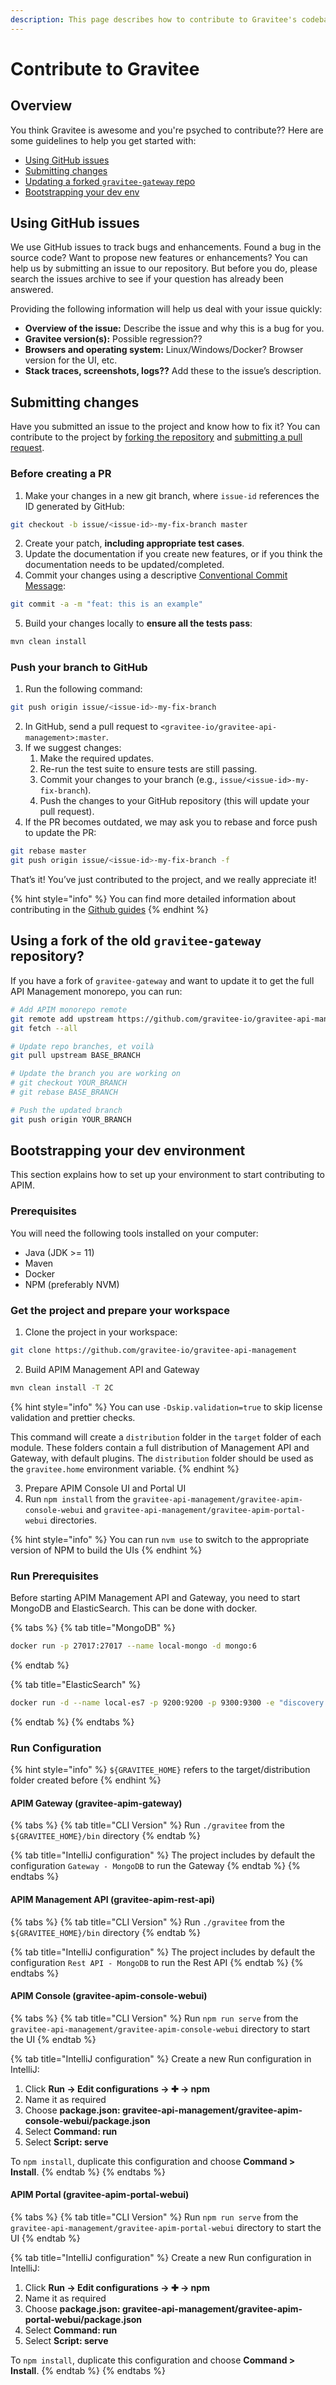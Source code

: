 ```yaml
---
description: This page describes how to contribute to Gravitee's codebase and documentation
---
```


# Contribute to Gravitee

## Overview

You think Gravitee is awesome and you're psyched to contribute?? Here are some guidelines to help you get started with:

* [Using GitHub issues](contribute-to-gravitee.md#using-github-issues)
* [Submitting changes](contribute-to-gravitee.md#submitting-changes)
* [Updating a forked `gravitee-gateway` repo](contribute-to-gravitee.md#using-a-fork-of-the-old-gravitee-gateway-repository)
* [Bootstrapping your dev env](contribute-to-gravitee.md#bootstrapping-your-dev-environment)

## Using GitHub issues

We use GitHub issues to track bugs and enhancements. Found a bug in the source code? Want to propose new features or enhancements? You can help us by submitting an issue to our repository. But before you do, please search the issues archive to see if your question has already been answered.

Providing the following information will help us deal with your issue quickly:

* **Overview of the issue:** Describe the issue and why this is a bug for you.
* **Gravitee version(s):** Possible regression??
* **Browsers and operating system:** Linux/Windows/Docker? Browser version for the UI, etc.
* **Stack traces, screenshots, logs??** Add these to the issue’s description.

## Submitting changes

Have you submitted an issue to the project and know how to fix it? You can contribute to the project by [forking the repository](https://docs.github.com/en/get-started/quickstart/contributing-to-projects) and [submitting a pull request](https://docs.github.com/en/get-started/quickstart/contributing-to-projects#making-a-pull-request).

### Before creating a PR

1. Make your changes in a new git branch, where `issue-id` references the ID generated by GitHub:

```sh
git checkout -b issue/<issue-id>-my-fix-branch master
```

2. Create your patch, **including appropriate test cases**.
3. Update the documentation if you create new features, or if you think the documentation needs to be updated/completed.
4. Commit your changes using a descriptive [Conventional Commit Message](https://www.conventionalcommits.org/en/v1.0.0/):

```sh
git commit -a -m "feat: this is an example"
```

5. Build your changes locally to **ensure all the tests pass**:

```sh
mvn clean install
```

### Push your branch to GitHub

1. Run the following command:

```sh
git push origin issue/<issue-id>-my-fix-branch
```

2. In GitHub, send a pull request to `<gravitee-io/gravitee-api-management>:master`.
3. If we suggest changes:
   1. Make the required updates.
   2. Re-run the test suite to ensure tests are still passing.
   3. Commit your changes to your branch (e.g., `issue/<issue-id>-my-fix-branch`).
   4. Push the changes to your GitHub repository (this will update your pull request).
4. If the PR becomes outdated, we may ask you to rebase and force push to update the PR:

```sh
git rebase master
git push origin issue/<issue-id>-my-fix-branch -f
```

That’s it! You’ve just contributed to the project, and we really appreciate it!

{% hint style="info" %}
You can find more detailed information about contributing in the [Github guides](https://docs.github.com/en)
{% endhint %}

## Using a fork of the old `gravitee-gateway` repository?

If you have a fork of `gravitee-gateway` and want to update it to get the full API Management monorepo, you can run:

```sh
# Add APIM monorepo remote
git remote add upstream https://github.com/gravitee-io/gravitee-api-management
git fetch --all

# Update repo branches, et voilà
git pull upstream BASE_BRANCH

# Update the branch you are working on
# git checkout YOUR_BRANCH
# git rebase BASE_BRANCH

# Push the updated branch
git push origin YOUR_BRANCH
```

## Bootstrapping your dev environment

This section explains how to set up your environment to start contributing to APIM.

### Prerequisites

You will need the following tools installed on your computer:

* Java (JDK >= 11)
* Maven
* Docker
* NPM (preferably NVM)

### Get the project and prepare your workspace

1. Clone the project in your workspace:

```sh
git clone https://github.com/gravitee-io/gravitee-api-management
```

2. Build APIM Management API and Gateway

```sh
mvn clean install -T 2C
```

{% hint style="info" %}
You can use `-Dskip.validation=true` to skip license validation and prettier checks.

This command will create a `distribution` folder in the `target` folder of each module. These folders contain a full distribution of Management API and Gateway, with default plugins. The `distribution` folder should be used as the `gravitee.home` environment variable.
{% endhint %}

3. Prepare APIM Console UI and Portal UI
4. Run `npm install` from the `gravitee-api-management/gravitee-apim-console-webui` and `gravitee-api-management/gravitee-apim-portal-webui` directories.

{% hint style="info" %}
You can run `nvm use` to switch to the appropriate version of NPM to build the UIs
{% endhint %}

### Run Prerequisites

Before starting APIM Management API and Gateway, you need to start MongoDB and ElasticSearch. This can be done with docker.

{% tabs %}
{% tab title="MongoDB" %}
```sh
docker run -p 27017:27017 --name local-mongo -d mongo:6
```
{% endtab %}

{% tab title="ElasticSearch" %}
```sh
docker run -d --name local-es7 -p 9200:9200 -p 9300:9300 -e "discovery.type=single-node" docker.elastic.co/elasticsearch/elasticsearch:7.17.10
```
{% endtab %}
{% endtabs %}

### Run Configuration

{% hint style="info" %}
`${GRAVITEE_HOME}` refers to the target/distribution folder created before
{% endhint %}

#### **APIM Gateway (gravitee-apim-gateway)**

{% tabs %}
{% tab title="CLI Version" %}
Run `./gravitee` from the `${GRAVITEE_HOME}/bin` directory
{% endtab %}

{% tab title="IntelliJ configuration" %}
The project includes by default the configuration `Gateway - MongoDB` to run the Gateway
{% endtab %}
{% endtabs %}

#### APIM Management API (gravitee-apim-rest-api)

{% tabs %}
{% tab title="CLI Version" %}
Run `./gravitee` from the `${GRAVITEE_HOME}/bin` directory
{% endtab %}

{% tab title="IntelliJ configuration" %}
The project includes by default the configuration `Rest API - MongoDB` to run the Rest API
{% endtab %}
{% endtabs %}

#### APIM Console (gravitee-apim-console-webui)&#x20;

{% tabs %}
{% tab title="CLI Version" %}
Run `npm run serve` from the `gravitee-api-management/gravitee-apim-console-webui` directory to start the UI
{% endtab %}

{% tab title="IntelliJ configuration" %}
Create a new Run configuration in IntelliJ:

1. Click **Run → Edit configurations → ✚ → npm**
2. Name it as required
3. Choose **package.json: gravitee-api-management/gravitee-apim-console-webui/package.json**
4. Select **Command: run**
5. Select **Script: serve**

To `npm install`, duplicate this configuration and choose **Command > Install**.
{% endtab %}
{% endtabs %}

#### APIM Portal (gravitee-apim-portal-webui)&#x20;

{% tabs %}
{% tab title="CLI Version" %}
Run `npm run serve` from the `gravitee-api-management/gravitee-apim-portal-webui` directory to start the UI
{% endtab %}

{% tab title="IntelliJ configuration" %}
Create a new Run configuration in IntelliJ:

1. Click **Run → Edit configurations → ✚ → npm**
2. Name it as required
3. Choose **package.json: gravitee-api-management/gravitee-apim-portal-webui/package.json**
4. Select **Command: run**
5. Select **Script: serve**

To `npm install`, duplicate this configuration and choose **Command > Install**.
{% endtab %}
{% endtabs %}
